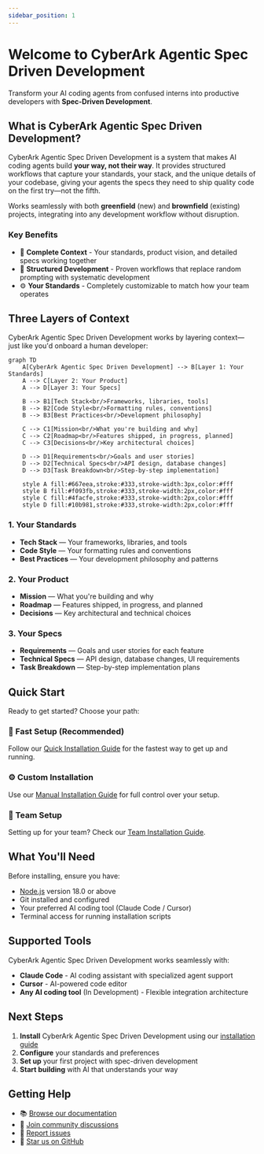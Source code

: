 ```yaml
---
sidebar_position: 1
---
```


# Welcome to CyberArk Agentic Spec Driven Development

Transform your AI coding agents from confused interns into productive developers with **Spec-Driven Development**.

## What is CyberArk Agentic Spec Driven Development?

CyberArk Agentic Spec Driven Development is a system that makes AI coding agents build **your way, not their way**. It provides structured workflows that capture your standards, your stack, and the unique details of your codebase, giving your agents the specs they need to ship quality code on the first try—not the fifth.

Works seamlessly with both **greenfield** (new) and **brownfield** (existing) projects, integrating into any development workflow without disruption.

### Key Benefits

- 🎯 **Complete Context** - Your standards, product vision, and detailed specs working together
- 🔄 **Structured Development** - Proven workflows that replace random prompting with systematic development
- ⚙️ **Your Standards** - Completely customizable to match how your team operates

## Three Layers of Context

CyberArk Agentic Spec Driven Development works by layering context—just like you'd onboard a human developer:

```mermaid
graph TD
    A[CyberArk Agentic Spec Driven Development] --> B[Layer 1: Your Standards]
    A --> C[Layer 2: Your Product]
    A --> D[Layer 3: Your Specs]
    
    B --> B1[Tech Stack<br/>Frameworks, libraries, tools]
    B --> B2[Code Style<br/>Formatting rules, conventions]
    B --> B3[Best Practices<br/>Development philosophy]
    
    C --> C1[Mission<br/>What you're building and why]
    C --> C2[Roadmap<br/>Features shipped, in progress, planned]
    C --> C3[Decisions<br/>Key architectural choices]
    
    D --> D1[Requirements<br/>Goals and user stories]
    D --> D2[Technical Specs<br/>API design, database changes]
    D --> D3[Task Breakdown<br/>Step-by-step implementation]
    
    style A fill:#667eea,stroke:#333,stroke-width:3px,color:#fff
    style B fill:#f093fb,stroke:#333,stroke-width:2px,color:#fff
    style C fill:#4facfe,stroke:#333,stroke-width:2px,color:#fff
    style D fill:#10b981,stroke:#333,stroke-width:2px,color:#fff
```

### 1. Your Standards
- **Tech Stack** — Your frameworks, libraries, and tools
- **Code Style** — Your formatting rules and conventions
- **Best Practices** — Your development philosophy and patterns

### 2. Your Product
- **Mission** — What you're building and why
- **Roadmap** — Features shipped, in progress, and planned
- **Decisions** — Key architectural and technical choices

### 3. Your Specs
- **Requirements** — Goals and user stories for each feature
- **Technical Specs** — API design, database changes, UI requirements
- **Task Breakdown** — Step-by-step implementation plans

## Quick Start

Ready to get started? Choose your path:

### 🚀 Fast Setup (Recommended)
Follow our [Quick Installation Guide](/docs/installation/quick-start) for the fastest way to get up and running.

### ⚙️ Custom Installation
Use our [Manual Installation Guide](/docs/installation/manual) for full control over your setup.

### 👥 Team Setup
Setting up for your team? Check our [Team Installation Guide](/docs/installation/team-setup).

## What You'll Need

Before installing, ensure you have:

- [Node.js](https://nodejs.org/en/download/) version 18.0 or above
- Git installed and configured
- Your preferred AI coding tool (Claude Code / Cursor)
- Terminal access for running installation scripts

## Supported Tools

CyberArk Agentic Spec Driven Development works seamlessly with:

- **Claude Code** - AI coding assistant with specialized agent support
- **Cursor** - AI-powered code editor
- **Any AI coding tool** (In Development) - Flexible integration architecture

## Next Steps

1. **Install** CyberArk Agentic Spec Driven Development using our [installation guide](/docs/installation/overview)
2. **Configure** your standards and preferences
3. **Set up** your first project with spec-driven development
4. **Start building** with AI that understands your way

## Getting Help

- 📚 [Browse our documentation](/docs/installation/overview)
- 💬 [Join community discussions](https://github.com/ChenReuven/cyberark-ai-spec-os/discussions)
- 🐛 [Report issues](https://github.com/ChenReuven/cyberark-ai-spec-os/issues)
- 🌟 [Star us on GitHub](https://github.com/ChenReuven/cyberark-ai-spec-os)
